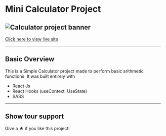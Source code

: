 # Mini Calculator Project

![Calculator project banner](./images/Mini_Calculator.png)
---

[Click here to view live site](https://6344f7b1304cc658d6371d53--dapper-cassata-a1ec00.netlify.app/)

---

## Basic Overview

This is a Simple Calculator project made to perform basic arithmetic functions. It was built entirely with

- React Js
- React Hooks (useContext, UseState)
- SASS

---

## Show tour support

Give a &#x2605; if you like this project!
